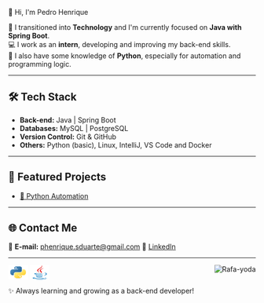 👋 Hi, I'm Pedro Henrique  

🚀 I transitioned into **Technology** and I'm currently focused on **Java with Spring Boot**.  
💻 I work as an **intern**, developing and improving my back-end skills.  
🐍 I also have some knowledge of **Python**, especially for automation and programming logic.  

---

## 🛠️ Tech Stack  
- **Back-end:** Java | Spring Boot  
- **Databases:** MySQL | PostgreSQL  
- **Version Control:** Git & GitHub  
- **Others:** Python (basic), Linux, IntelliJ, VS Code and Docker

---

## 📌 Featured Projects  

- [🐍 Python Automation](https://github.com/pherique/SistemadeAnalisedeCredito.git)  
  

---


## 🌐 Contact Me  
📩 **E-mail:** phenrique.sduarte@gmail.com 
💼 [LinkedIn](https://www.linkedin.com/in/pedro-henrique-silva-duarte-1a26171b4/)  
 

---

<div style="display: inline_block">
  <img align="center" alt="Python" height="30" width="40" src="https://raw.githubusercontent.com/devicons/devicon/master/icons/python/python-original.svg">
  <img align="center" alt="Java" height="30" width="40" src="https://raw.githubusercontent.com/devicons/devicon/master/icons/java/java-original.svg">
  <img align="right" alt="Rafa-yoda" src="https://cdn.discordapp.com/attachments/795358919417397249/825430589581688872/hi.gif">
</div>




✨ Always learning and growing as a back-end developer!
